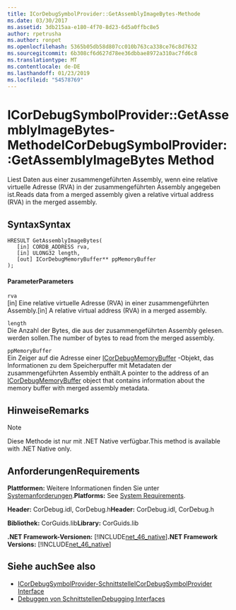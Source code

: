 ```yaml
---
title: ICorDebugSymbolProvider::GetAssemblyImageBytes-Methode
ms.date: 03/30/2017
ms.assetid: 3db215aa-e180-4f70-8d23-6d5a0ffbc8e5
author: rpetrusha
ms.author: ronpet
ms.openlocfilehash: 5365b05db58d807cc010b763ca338ce76c8d7632
ms.sourcegitcommit: 6b308cf6d627d78ee36dbbae8972a310ac7fd6c8
ms.translationtype: MT
ms.contentlocale: de-DE
ms.lasthandoff: 01/23/2019
ms.locfileid: "54578769"
---
```

# <a name="icordebugsymbolprovidergetassemblyimagebytes-method"></a><span data-ttu-id="864bb-102">ICorDebugSymbolProvider::GetAssemblyImageBytes-Methode</span><span class="sxs-lookup"><span data-stu-id="864bb-102">ICorDebugSymbolProvider::GetAssemblyImageBytes Method</span></span>
<span data-ttu-id="864bb-103">Liest Daten aus einer zusammengeführten Assembly, wenn eine relative virtuelle Adresse (RVA) in der zusammengeführten Assembly angegeben ist.</span><span class="sxs-lookup"><span data-stu-id="864bb-103">Reads data from a merged assembly given a relative virtual address (RVA) in the merged assembly.</span></span>  
  
## <a name="syntax"></a><span data-ttu-id="864bb-104">Syntax</span><span class="sxs-lookup"><span data-stu-id="864bb-104">Syntax</span></span>  
  
```  
HRESULT GetAssemblyImageBytes(  
   [in] CORDB_ADDRESS rva,   
   [in] ULONG32 length,   
   [out] ICorDebugMemoryBuffer** ppMemoryBuffer  
);  
```  
  
#### <a name="parameters"></a><span data-ttu-id="864bb-105">Parameter</span><span class="sxs-lookup"><span data-stu-id="864bb-105">Parameters</span></span>  
 `rva`  
 <span data-ttu-id="864bb-106">[in] Eine relative virtuelle Adresse (RVA) in einer zusammengeführten Assembly.</span><span class="sxs-lookup"><span data-stu-id="864bb-106">[in] A relative virtual address (RVA) in a merged assembly.</span></span>  
  
 `length`  
 <span data-ttu-id="864bb-107">Die Anzahl der Bytes, die aus der zusammengeführten Assembly gelesen. werden sollen.</span><span class="sxs-lookup"><span data-stu-id="864bb-107">The number of bytes to read from the merged assembly.</span></span>  
  
 `ppMemoryBuffer`  
 <span data-ttu-id="864bb-108">Ein Zeiger auf die Adresse einer [ICorDebugMemoryBuffer](../../../../docs/framework/unmanaged-api/debugging/icordebugmemorybuffer-interface.md) -Objekt, das Informationen zu dem Speicherpuffer mit Metadaten der zusammengeführten Assembly enthält.</span><span class="sxs-lookup"><span data-stu-id="864bb-108">A pointer to the address of an [ICorDebugMemoryBuffer](../../../../docs/framework/unmanaged-api/debugging/icordebugmemorybuffer-interface.md) object that contains information about the memory buffer with merged assembly metadata.</span></span>  
  
## <a name="remarks"></a><span data-ttu-id="864bb-109">Hinweise</span><span class="sxs-lookup"><span data-stu-id="864bb-109">Remarks</span></span>  
  
> [!NOTE]
>  <span data-ttu-id="864bb-110">Diese Methode ist nur mit .NET Native verfügbar.</span><span class="sxs-lookup"><span data-stu-id="864bb-110">This method is available with .NET Native only.</span></span>  
  
## <a name="requirements"></a><span data-ttu-id="864bb-111">Anforderungen</span><span class="sxs-lookup"><span data-stu-id="864bb-111">Requirements</span></span>  
 <span data-ttu-id="864bb-112">**Plattformen:** Weitere Informationen finden Sie unter [Systemanforderungen](../../../../docs/framework/get-started/system-requirements.md).</span><span class="sxs-lookup"><span data-stu-id="864bb-112">**Platforms:** See [System Requirements](../../../../docs/framework/get-started/system-requirements.md).</span></span>  
  
 <span data-ttu-id="864bb-113">**Header:** CorDebug.idl, CorDebug.h</span><span class="sxs-lookup"><span data-stu-id="864bb-113">**Header:** CorDebug.idl, CorDebug.h</span></span>  
  
 <span data-ttu-id="864bb-114">**Bibliothek:** CorGuids.lib</span><span class="sxs-lookup"><span data-stu-id="864bb-114">**Library:** CorGuids.lib</span></span>  
  
 <span data-ttu-id="864bb-115">**.NET Framework-Versionen:** [!INCLUDE[net_46_native](../../../../includes/net-46-native-md.md)]</span><span class="sxs-lookup"><span data-stu-id="864bb-115">**.NET Framework Versions:** [!INCLUDE[net_46_native](../../../../includes/net-46-native-md.md)]</span></span>  
  
## <a name="see-also"></a><span data-ttu-id="864bb-116">Siehe auch</span><span class="sxs-lookup"><span data-stu-id="864bb-116">See also</span></span>
- [<span data-ttu-id="864bb-117">ICorDebugSymbolProvider-Schnittstelle</span><span class="sxs-lookup"><span data-stu-id="864bb-117">ICorDebugSymbolProvider Interface</span></span>](../../../../docs/framework/unmanaged-api/debugging/icordebugsymbolprovider-interface.md)
- [<span data-ttu-id="864bb-118">Debuggen von Schnittstellen</span><span class="sxs-lookup"><span data-stu-id="864bb-118">Debugging Interfaces</span></span>](../../../../docs/framework/unmanaged-api/debugging/debugging-interfaces.md)
